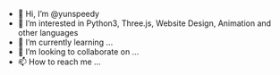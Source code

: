 - 👋 Hi, I’m @yunspeedy
- 👀 I’m interested in Python3, Three.js, Website Design, Animation and other languages
- 🌱 I’m currently learning ...
- 💞️ I’m looking to collaborate on ...
- 📫 How to reach me ...

<!---
yunspeedy/yunspeedy is a ✨ special ✨ repository because its `README.md` (this file) appears on your GitHub profile.
You can click the Preview link to take a look at your changes.
--->
